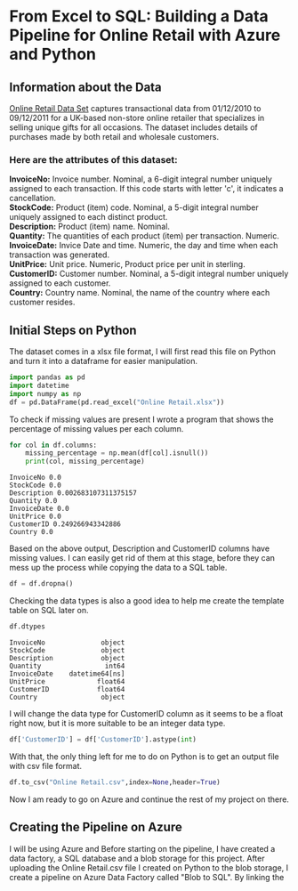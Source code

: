# From Excel to SQL: Building a Data Pipeline for Online Retail with Azure and Python

## Information about the Data
  [Online Retail Data Set](https://archive.ics.uci.edu/ml/datasets/Online+Retail) captures transactional data from 01/12/2010 to 09/12/2011 for a UK-based non-store online retailer that specializes in selling unique gifts for all occasions. The dataset includes details of purchases made by both retail and wholesale customers.

### Here are the attributes of this dataset:
**InvoiceNo:** Invoice number. Nominal, a 6-digit integral number uniquely assigned to each transaction. If this code starts with letter 'c', it indicates a cancellation. <br>
**StockCode:** Product (item) code. Nominal, a 5-digit integral number uniquely assigned to each distinct product. <br>
**Description:** Product (item) name. Nominal. <br>
**Quantity:** The quantities of each product (item) per transaction. Numeric. <br>
**InvoiceDate:** Invice Date and time. Numeric, the day and time when each transaction was generated. <br>
**UnitPrice:** Unit price. Numeric, Product price per unit in sterling. <br>
**CustomerID:** Customer number. Nominal, a 5-digit integral number uniquely assigned to each customer. <br>
**Country:** Country name. Nominal, the name of the country where each customer resides. <br>

## Initial Steps on Python
  The dataset comes in a xlsx file format, I will first read this file on Python and turn it into a dataframe for easier manipulation.
```python
import pandas as pd
import datetime
import numpy as np
df = pd.DataFrame(pd.read_excel("Online Retail.xlsx"))
```

To check if missing values are present I wrote a program that shows the percentage of missing values per each column.
```python
for col in df.columns:
    missing_percentage = np.mean(df[col].isnull())
    print(col, missing_percentage)
```
```
InvoiceNo 0.0
StockCode 0.0
Description 0.002683107311375157
Quantity 0.0
InvoiceDate 0.0
UnitPrice 0.0
CustomerID 0.249266943342886
Country 0.0
```
Based on the above output, Description and CustomerID columns have missing values. I can easily get rid of them at this stage, before they can mess up the process while copying the data to a SQL table. 
```python
df = df.dropna()
```
Checking the data types is also a good idea to help me create the template table on SQL later on. 

```python
df.dtypes
```
```
InvoiceNo              object
StockCode              object
Description            object
Quantity                int64
InvoiceDate    datetime64[ns]
UnitPrice             float64
CustomerID            float64
Country                object
```
I will change the data type for CustomerID column as it seems to be a float right now, but it is more suitable to be an integer data type.

```python
df['CustomerID'] = df['CustomerID'].astype(int)
```
With that, the only thing left for me to do on Python is to get an output file with csv file format.

```python
df.to_csv("Online Retail.csv",index=None,header=True) 
```
Now I am ready to go on Azure and continue the rest of my project on there.

## Creating the Pipeline on Azure

I will be using Azure and Before starting on the pipeline, I have created a data factory, a SQL database and a blob storage for this project. After uploading the Online Retail.csv file I created on Python to the blob storage, I create a pipeline on Azure Data Factory called "Blob to SQL". By linking the  
